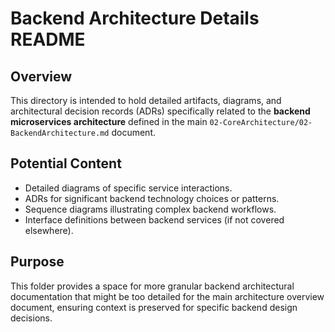 # Backend Architecture Details README

## Overview

This directory is intended to hold detailed artifacts, diagrams, and architectural decision records (ADRs) specifically related to the **backend microservices architecture** defined in the main `02-CoreArchitecture/02-BackendArchitecture.md` document.

## Potential Content

- Detailed diagrams of specific service interactions.
- ADRs for significant backend technology choices or patterns.
- Sequence diagrams illustrating complex backend workflows.
- Interface definitions between backend services (if not covered elsewhere).

## Purpose

This folder provides a space for more granular backend architectural documentation that might be too detailed for the main architecture overview document, ensuring context is preserved for specific backend design decisions. 
